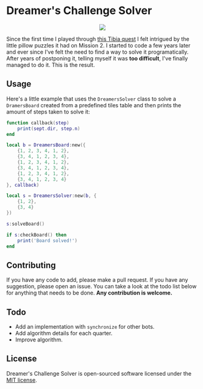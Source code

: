 # Dreamer's Challenge Solver

<p align="center"><img src ="http://i.imgur.com/eEWmUWY.gif" /></p>

Since the first time I played through [this Tibia quest](http://tibia.wikia.com/wiki/Dreamer%27s_Challenge_Quest) I felt
intrigued by the little pillow puzzles it had on Mission 2. I started to code a few years later and ever since I've felt
the need to find a way to solve it programatically. After years of postponing it, telling myself it was __too
difficult__, I've finally managed to do it. This is the result.


## Usage

Here's a little example that uses the `DreamersSolver` class to solve a `DramersBoard` created from a predefined tiles
table and then prints the amount of steps taken to solve it:

````lua
function callback(step)
    print(sept.dir, step.n)
end

local b = DreamersBoard:new({
    {1, 2, 3, 4, 1, 2},
    {3, 4, 1, 2, 3, 4},
    {1, 2, 3, 4, 1, 2},
    {3, 4, 1, 2, 3, 4},
    {1, 2, 3, 4, 1, 2},
    {3, 4, 1, 2, 3, 4}
}, callback)

local s = DreamersSolver:new(b, {
    {1, 2},
    {3, 4}
})

s:solveBoard()

if s:checkBoard() then
    print('Board solved!')
end
````

## Contributing

If you have any code to add, please make a pull request. If you have any suggestion, please open an issue. You can take
a look at the todo list below for anything that needs to be done. **Any contribution is welcome.**


## Todo

- Add an implementation with `synchronize` for other bots.
- Add algorithm details for each quarter.
- Improve algorithm.


## License

Dreamer's Challenge Solver is open-sourced software licensed under the [MIT license](http://opensource.org/licenses/MIT).
